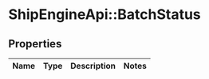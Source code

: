 # ShipEngineApi::BatchStatus

## Properties
Name | Type | Description | Notes
------------ | ------------- | ------------- | -------------


